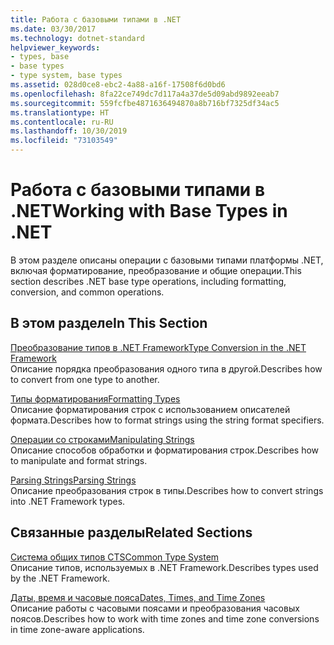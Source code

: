 ```yaml
---
title: Работа с базовыми типами в .NET
ms.date: 03/30/2017
ms.technology: dotnet-standard
helpviewer_keywords:
- types, base
- base types
- type system, base types
ms.assetid: 028d0ce8-ebc2-4a88-a16f-17508f6d0bd6
ms.openlocfilehash: 8fa22ce749dc7d117a4a37de5d09abd9892eeab7
ms.sourcegitcommit: 559fcfbe4871636494870a8b716bf7325df34ac5
ms.translationtype: HT
ms.contentlocale: ru-RU
ms.lasthandoff: 10/30/2019
ms.locfileid: "73103549"
---
```

# <a name="working-with-base-types-in-net"></a><span data-ttu-id="09f65-102">Работа с базовыми типами в .NET</span><span class="sxs-lookup"><span data-stu-id="09f65-102">Working with Base Types in .NET</span></span>
<span data-ttu-id="09f65-103">В этом разделе описаны операции с базовыми типами платформы .NET, включая форматирование, преобразование и общие операции.</span><span class="sxs-lookup"><span data-stu-id="09f65-103">This section describes .NET base type operations, including formatting, conversion, and common operations.</span></span>  
  
## <a name="in-this-section"></a><span data-ttu-id="09f65-104">В этом разделе</span><span class="sxs-lookup"><span data-stu-id="09f65-104">In This Section</span></span>  
 [<span data-ttu-id="09f65-105">Преобразование типов в .NET Framework</span><span class="sxs-lookup"><span data-stu-id="09f65-105">Type Conversion in the .NET Framework</span></span>](../../../docs/standard/base-types/type-conversion.md)  
 <span data-ttu-id="09f65-106">Описание порядка преобразования одного типа в другой.</span><span class="sxs-lookup"><span data-stu-id="09f65-106">Describes how to convert from one type to another.</span></span>  
  
 [<span data-ttu-id="09f65-107">Типы форматирования</span><span class="sxs-lookup"><span data-stu-id="09f65-107">Formatting Types</span></span>](../../../docs/standard/base-types/formatting-types.md)  
 <span data-ttu-id="09f65-108">Описание форматирования строк с использованием описателей формата.</span><span class="sxs-lookup"><span data-stu-id="09f65-108">Describes how to format strings using the string format specifiers.</span></span>  
  
 [<span data-ttu-id="09f65-109">Операции со строками</span><span class="sxs-lookup"><span data-stu-id="09f65-109">Manipulating Strings</span></span>](../../../docs/standard/base-types/manipulating-strings.md)  
 <span data-ttu-id="09f65-110">Описание способов обработки и форматирования строк.</span><span class="sxs-lookup"><span data-stu-id="09f65-110">Describes how to manipulate and format strings.</span></span>  
  
 [<span data-ttu-id="09f65-111">Parsing Strings</span><span class="sxs-lookup"><span data-stu-id="09f65-111">Parsing Strings</span></span>](../../../docs/standard/base-types/parsing-strings.md)  
 <span data-ttu-id="09f65-112">Описание преобразования строк в типы.</span><span class="sxs-lookup"><span data-stu-id="09f65-112">Describes how to convert strings into .NET Framework types.</span></span>  
  
## <a name="related-sections"></a><span data-ttu-id="09f65-113">Связанные разделы</span><span class="sxs-lookup"><span data-stu-id="09f65-113">Related Sections</span></span>  
 [<span data-ttu-id="09f65-114">Система общих типов CTS</span><span class="sxs-lookup"><span data-stu-id="09f65-114">Common Type System</span></span>](../../../docs/standard/base-types/common-type-system.md)  
 <span data-ttu-id="09f65-115">Описание типов, используемых в .NET Framework.</span><span class="sxs-lookup"><span data-stu-id="09f65-115">Describes types used by the .NET Framework.</span></span>  
  
 [<span data-ttu-id="09f65-116">Даты, время и часовые пояса</span><span class="sxs-lookup"><span data-stu-id="09f65-116">Dates, Times, and Time Zones</span></span>](../../../docs/standard/datetime/index.md)  
 <span data-ttu-id="09f65-117">Описание работы с часовыми поясами и преобразования часовых поясов.</span><span class="sxs-lookup"><span data-stu-id="09f65-117">Describes how to work with time zones and time zone conversions in time zone-aware applications.</span></span>

